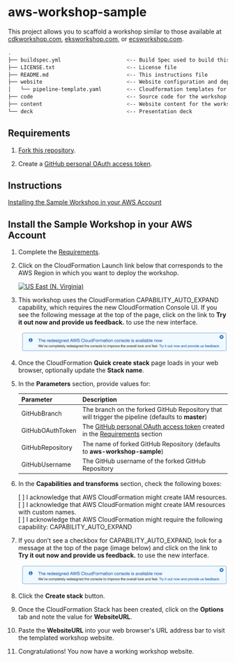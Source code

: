 # aws-workshop-sample

This project allows you to scaffold a workshop similar to those available at [cdkworkshop.com](https://cdkworkshop.com/), [eksworkshop.com](https://eksworkshop.com/), or [ecsworkshop.com](https://ecsworkshop.com/).

```bash
.
├── buildspec.yml                     <-- Build Spec used to build this project in CodeBuild
├── LICENSE.txt                       <-- License file
├── README.md                         <-- This instructions file
├── website                           <-- Website configuration and deployment
│   └── pipeline-template.yaml        <-- Cloudformation templates for CodePipeline
├── code                              <-- Source code for the workshop
├── content                           <-- Website content for the workshop
└── deck                              <-- Presentation deck
```

## Requirements

1. [Fork this repository](https://help.github.com/articles/fork-a-repo/).

2. Create a [GitHub personal OAuth access token](https://help.github.com/articles/creating-a-personal-access-token-for-the-command-line/).

## Instructions

[Installing the Sample Workshop in your AWS Account](#installing-the-sample-workshop-in-your-aws-account)

## Install the Sample Workshop in your AWS Account

1. Complete the [Requirements](#requirements).

1. Click on the CloudFormation Launch link below that corresponds to the AWS Region in which you want to deploy the workshop.

    [![US East (N. Virginia)](https://samdengler.github.io/cloudformation-launch-stack-button-svg/images/us-east-1.svg)](https://console.aws.amazon.com/cloudformation/home?region=us-east-1#/stacks/create/review?stackName=aws-workshop-sample&templateURL=https://s3.amazonaws.com/aws-workshop-sample-us-east-1/pipeline-template.yaml&param_GitHubBranch=master&param_GitHubRepository=aws-workshop-sample)      


1. This workshop uses the CloudFormation CAPABILITY_AUTO_EXPAND capability, which requires the new CloudFormation Console UI.  If you see the following message at the top of the page, click on the link to **Try it out now and provide us feedback.** to use the new interface.

    ![CloudFormation New UI Dialog](images/cloudformation-new-ui-dialog.png)

1. Once the CloudFormation **Quick create stack** page loads in your web browser, optionally update the **Stack name**.

1. In the **Parameters** section, provide values for:

    | Parameter | Description |
    | --- | --- |
    | GitHubBranch | The branch on the forked GitHub Repository that will trigger the pipeline (defaults to **master**) |
    | GitHubOAuthToken | The [GitHub personal OAuth access token](https://help.github.com/articles/creating-a-personal-access-token-for-the-command-line/) created in the [Requirements](#requirements) section |
    | GitHubRepository | The name of forked GitHub Repository (defaults to **aws-workshop-sample**) |
    | GitHubUsername | The GitHub username of the forked GitHub Repository |

1. In the **Capabilities and transforms** section, check the following boxes:

    [ ] I acknowledge that AWS CloudFormation might create IAM resources.\
    [ ] I acknowledge that AWS CloudFormation might create IAM resources with custom names.\
    [ ] I acknowledge that AWS CloudFormation might require the following capability: CAPABILITY_AUTO_EXPAND

1. If you don’t see a checkbox for CAPABILITY_AUTO_EXPAND, look for a message at the top of the page (image below) and click on the link to **Try it out now and provide us feedback.** to use the new interface.

    ![CloudFormation New UI Dialog](images/cloudformation-new-ui-dialog.png)

1. Click the **Create stack** button.

1. Once the CloudFormation Stack has been created, click on the **Options** tab and note the value for **WebsiteURL**.

1. Paste the **WebsiteURL** into your web browser's URL address bar to visit the templated workshop website.

1. Congratulations!  You now have a working workshop website.
